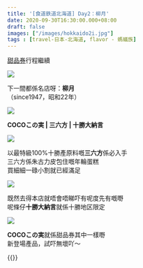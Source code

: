 ```yaml
---
title: '[食道鉄道北海道] Day2：柳月'
date: 2020-09-30T16:30:00.000+08:00
draft: false
images: ["/images/hokkaido2i.jpg"]
tags : [travel-日本-北海道, flavor - 螞蟻族]
---
```


[甜品券](https://hidie.net/hokkaido2c/)行程繼續

![](/images/hokkaido2i1.jpg)

下一間都係名店呀：**柳月**  
（since1947，昭和22年）  

![](/images/hokkaido2i.jpg)

**COCOこの実 | 三六方 | 十勝大納言**  

![](/images/hokkaido2i2.jpg)

以最特級100%十勝產原料嘅**三六方**係必入手  
三六方係朱古力皮包住嘅年輪蛋糕  
買細細一碌小割就已經滿足  

![](/images/hokkaido2i3.jpg)

既然去得本店就唔會唔睇吓有呢度先有嘅嘢  
呢條仔**十勝大納言**就係十勝地区限定  

![](/images/hokkaido2i4.jpg)

**COCOこの実**就係甜品券其中一樣嘢  
新登場產品，試吓無壞吖～ 
  
{{<hokkaido>}}
